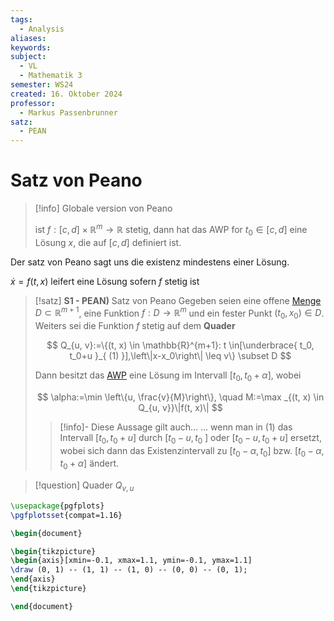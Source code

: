 ```yaml
---
tags:
  - Analysis
aliases: 
keywords: 
subject:
  - VL
  - Mathematik 3
semester: WS24
created: 16. Oktober 2024
professor:
  - Markus Passenbrunner
satz:
  - PEAN
---
```

 

# Satz von Peano

> [!info] Globale version von Peano
> 
> ist $f:[c,d] \times \mathbb{R}^m \to \mathbb{R}$ stetig, dann hat das AWP for $t_{0} \in [c,d]$ eine Lösung $x$, die auf $[c,d]$ definiert ist.

Der satz von Peano sagt uns die existenz mindestens einer Lösung.

$\dot{x}=f(t,x)$ leifert eine Lösung sofern $f$ stetig ist

> [!satz] **S1 - PEAN)** Satz von Peano
> Gegeben seien eine offene [Menge](../Algebra/Mengenlehre.md) $D \subset \mathbb{R}^{m+1}$, eine Funktion $f: D \rightarrow \mathbb{R}^m$ und ein fester Punkt $\left(t_0, x_0\right) \in D$.
> Weiters sei die Funktion $f$ stetig auf dem **Quader**
> 
> $$ Q_{u, v}:=\{(t, x) \in \mathbb{R}^{m+1}: t \in[\underbrace{ t_0, t_0+u }_{ (1) }],\left\|x-x_0\right\| \leq v\} \subset D $$
> 
> Dann besitzt das [AWP]({MOC}%20DGL.md) eine Lösung im Intervall $\left[t_0, t_0+\alpha\right]$, wobei
> 
> $$ \alpha:=\min \left\{u, \frac{v}{M}\right\}, \quad M:=\max _{(t, x) \in Q_{u, v}}\|f(t, x)\| $$
> 
> > [!info]- Diese Aussage gilt auch…
> > … wenn man in $(1)$ das Intervall $\left[t_0, t_0+u\right]$ durch $\left[t_0-u, t_0\right.$ ] oder $\left[t_0-u, t_0+u\right]$ ersetzt, wobei sich dann das Existenzintervall zu $\left[t_0-\alpha, t_0\right]$ bzw. $\left[t_0-\alpha, t_0+\alpha\right]$ ändert.


> [!question] Quader $Q_{v,u}$

```tikz
\usepackage{pgfplots}
\pgfplotsset{compat=1.16}

\begin{document}

\begin{tikzpicture}
\begin{axis}[xmin=-0.1, xmax=1.1, ymin=-0.1, ymax=1.1]
\draw (0, 1) -- (1, 1) -- (1, 0) -- (0, 0) -- (0, 1);
\end{axis}
\end{tikzpicture}

\end{document}
```